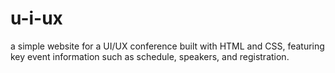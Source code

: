 # u-i-ux
a simple website for a UI/UX conference built with HTML and CSS, featuring key event information such as schedule, speakers, and registration. 
